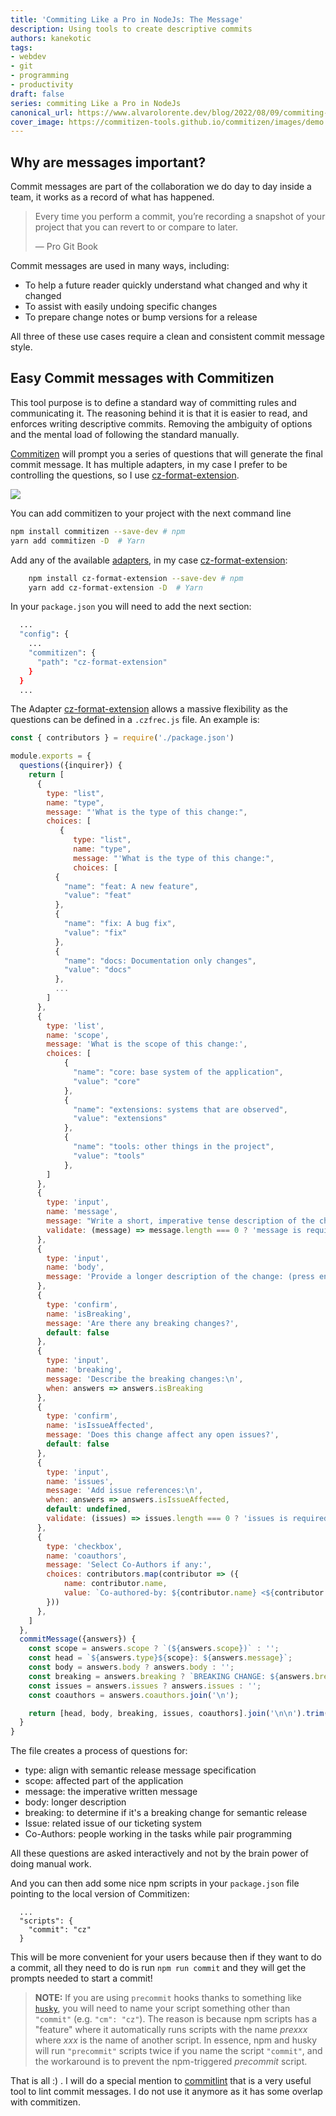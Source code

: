 ```yaml
---
title: 'Commiting Like a Pro in NodeJs: The Message'
description: Using tools to create descriptive commits
authors: kanekotic
tags:
- webdev
- git
- programming
- productivity
draft: false
series: commiting Like a Pro in NodeJs
canonical_url: https://www.alvarolorente.dev/blog/2022/08/09/commiting-like-pro-part-2
cover_image: https://commitizen-tools.github.io/commitizen/images/demo.gif
---
```


## Why are messages important?

Commit messages are part of the collaboration we do day to day inside a team, it works as a record of what has happened.

> Every time you perform a commit, you’re recording a snapshot of your project that you can revert to or compare to later.
>
> — Pro Git Book

Commit messages are used in many ways, including:

* To help a future reader quickly understand what changed and why it changed
* To assist with easily undoing specific changes
* To prepare change notes or bump versions for a release

All three of these use cases require a clean and consistent commit message style.

## Easy Commit messages with Commitizen

This tool purpose is to define a standard way of committing rules and communicating it. The reasoning behind it is that it is easier to read, and enforces writing descriptive commits. Removing the ambiguity of options and the mental load of following the standard manually.

[Commitizen](https://github.com/commitizen) will prompt you a series of questions that will generate the final commit message. It has multiple adapters, in my case I prefer to be controlling the questions, so I use [cz-format-extension](https://github.com/tyankatsu0105/cz-format-extension "tyankatsu0105/cz-format-extension").

![](https://commitizen-tools.github.io/commitizen/images/demo.gif)

You can add commitizen to your project with the next command line

```sh
npm install commitizen --save-dev # npm
yarn add commitizen -D  # Yarn
```

Add any of the available [adapters](https://github.com/commitizen/cz-cli#adapters), in my case [cz-format-extension](https://github.com/tyankatsu0105/cz-format-extension "tyankatsu0105/cz-format-extension"):

```sh
    npm install cz-format-extension --save-dev # npm
    yarn add cz-format-extension -D  # Yarn
```

In your `package.json` you will need to add the next section:

```sh
  ...
  "config": {
    ...
    "commitizen": {
      "path": "cz-format-extension"
    }
  }
  ...
```

The Adapter [cz-format-extension](https://github.com/tyankatsu0105/cz-format-extension "tyankatsu0105/cz-format-extension") allows a massive flexibility as the questions can be defined in a `.czfrec.js` file. An example is:

```js
const { contributors } = require('./package.json')

module.exports = {
  questions({inquirer}) {
    return [
      {
        type: "list",
        name: "type",
        message: "'What is the type of this change:",
        choices: [
           {
              type: "list",
              name: "type",
              message: "'What is the type of this change:",
              choices: [
          {
            "name": "feat: A new feature",
            "value": "feat"
          },
          {
            "name": "fix: A bug fix",
            "value": "fix"
          },
          {
            "name": "docs: Documentation only changes",
            "value": "docs"
          },
          ...
        ]
      },
      {
        type: 'list',
        name: 'scope',
        message: 'What is the scope of this change:',
        choices: [
            {
              "name": "core: base system of the application",
              "value": "core"
            },
            {
              "name": "extensions: systems that are observed",
              "value": "extensions"
            },
            {
              "name": "tools: other things in the project",
              "value": "tools"
            },
        ]
      },
      {
        type: 'input',
        name: 'message',
        message: "Write a short, imperative tense description of the change\n",
        validate: (message) => message.length === 0 ? 'message is required' : true
      },
      {
        type: 'input',
        name: 'body',
        message: 'Provide a longer description of the change: (press enter to skip)\n',
      },
      {
        type: 'confirm',
        name: 'isBreaking',
        message: 'Are there any breaking changes?',
        default: false
      },
      {
        type: 'input',
        name: 'breaking',
        message: 'Describe the breaking changes:\n',
        when: answers => answers.isBreaking
      },
      {
        type: 'confirm',
        name: 'isIssueAffected',
        message: 'Does this change affect any open issues?',
        default: false
      },
      {
        type: 'input',
        name: 'issues',
        message: 'Add issue references:\n',
        when: answers => answers.isIssueAffected,
        default: undefined,
        validate: (issues) => issues.length === 0 ? 'issues is required' : true
      },
      {
        type: 'checkbox',
        name: 'coauthors',
        message: 'Select Co-Authors if any:',
        choices: contributors.map(contributor => ({
            name: contributor.name,
            value: `Co-authored-by: ${contributor.name} <${contributor.email}>`,
        }))
      },
    ]
  },
  commitMessage({answers}) {
    const scope = answers.scope ? `(${answers.scope})` : '';
    const head = `${answers.type}${scope}: ${answers.message}`;
    const body = answers.body ? answers.body : '';
    const breaking = answers.breaking ? `BREAKING CHANGE: ${answers.breaking}` : '';
    const issues = answers.issues ? answers.issues : '';
    const coauthors = answers.coauthors.join('\n');

    return [head, body, breaking, issues, coauthors].join('\n\n').trim()
  }
}
```

The file creates a process of questions for:

* type: align with semantic release message specification
* scope: affected part of the application
* message: the imperative written message
* body: longer description
* breaking: to determine if it's a breaking change for semantic release
* Issue: related issue of our ticketing system
* Co-Authors: people working in the tasks while pair programming

All these questions are asked interactively and not by the brain power of doing manual work.

And you can then add some nice npm scripts in your `package.json` file pointing to the local version of Commitizen:

      ...
      "scripts": {
        "commit": "cz"
      }

This will be more convenient for your users because then if they want to do a commit, all they need to do is run `npm run commit` and they will get the prompts needed to start a commit!

> **NOTE:** If you are using `precommit` hooks thanks to something like [`husky`](https://www.npmjs.com/package/husky), you will need to name your script something other than `"commit"` (e.g. `"cm": "cz"`). The reason is because npm scripts has a "feature" where it automatically runs scripts with the name _prexxx_ where _xxx_ is the name of another script. In essence, npm and husky will run `"precommit"` scripts twice if you name the script `"commit"`, and the workaround is to prevent the npm-triggered _precommit_ script.

That is all :) . I will do a special mention to [commitlint](https://commitlint.js.org/#/) that is a very useful tool to lint commit messages. I do not use it anymore as it has some overlap with commitizen.
